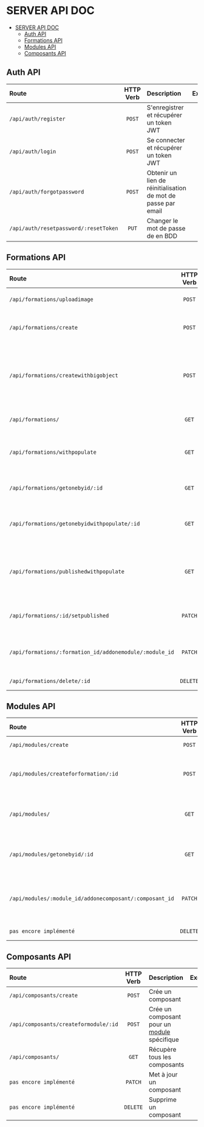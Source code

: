 # SERVER API DOC
- [SERVER API DOC](#server-api-doc)
  - [Auth API](#auth-api)
  - [Formations API](#formations-api)
  - [Modules API](#modules-api)
  - [Composants API](#composants-api)


## Auth API
| Route                                 | HTTP Verb | Description                                                   |                          Exemples                          |
| :------------------------------------ | :-------: | :------------------------------------------------------------ | :--------------------------------------------------------: |
| `/api/auth/register`                  |  `POST`   | S'enregistrer et récupérer un token JWT                       |        [:mag:](./routes/doc/Auth/#apiauthregister)         |
| `/api/auth/login`                     |  `POST`   | Se connecter et récupérer un token JWT                        |          [:mag:](./routes/doc/Auth/#apiauthlogin)          |
| `/api/auth/forgotpassword`            |  `POST`   | Obtenir un lien de réinitialisation de mot de passe par email |     [:mag:](./routes/doc/Auth/#apiauthforgotpassword)      |
| `/api/auth/resetpassword/:resetToken` |   `PUT`   | Changer le mot de passe de en BDD                             | [:mag:](./routes/doc/Auth/#apiauthresetpasswordresettoken) |

## Formations API

| Route                                                   | HTTP Verb | Description                                                                                                                                         |                                     Exemples                                     |
| :------------------------------------------------------ | :-------: | :-------------------------------------------------------------------------------------------------------------------------------------------------- | :------------------------------------------------------------------------------: |
| `/api/formations/uploadimage`                           |  `POST`   | Upload une image dans le dossier `/images/formation`                                                                                                |            [:mag:](./routes/doc/Formations/#apiformationsuploadimage)            |
| `/api/formations/create`                                |  `POST`   | Enregistre l'image de la formation puis la crée sans [modules](#modules-api)                                                                        |              [:mag:](./routes/doc/Formations/#apiformationscreate)               |
| `/api/formations/createwithbigobject`                   |  `POST`   | Enregistre l'image de la formation puis la crée intégralement la formation en insérant ses [modules](#modules-api) et [composants](#composants-api) |        [:mag:](./routes/doc/Formations/#apiformationscreatewithbigobject)        |
| `/api/formations/`                                      |   `GET`   | Récupère toutes les formations non populées                                                                                                         |                 [:mag:](./routes/doc/Formations/#apiformations)                  |
| `/api/formations/withpopulate`                          |   `GET`   | Récupère toutes les formations populées de leurs [modules](#modules-api) et [composants](#composants-api)                                           |           [:mag:](./routes/doc/Formations/#apiformationswithpopulate)            |
| `/api/formations/getonebyid/:id`                        |   `GET`   | Récupère une formation non populée par son `id`                                                                                                     |           [:mag:](./routes/doc/Formations/#apiformationsgetonebyidid)            |
| `/api/formations/getonebyidwithpopulate/:id`            |   `GET`   | Récupère une formation populée de ses [modules](#modules-api) et ses [composants](#composants-api) par son `id`                                     |     [:mag:](./routes/doc/Formations/#apiformationsgetonebyidwithpopulateid)      |
| `/api/formations/publishedwithpopulate`                 |   `GET`   | Récupère uniquement les formations publiées, populées de leurs [modules](#modules-api) et [composants](#composants-api)                             |       [:mag:](./routes/doc/Formations/#apiformationspublishedwithpopulate)       |
| `/api/formations/:id/setpublished`                      |  `PATCH`  | Change le statut de publication d'une formation à son inverse                                                                                       |          [:mag:](./routes/doc/Formations/#apiformationsidsetpublished)           |
| `/api/formations/:formation_id/addonemodule/:module_id` |  `PATCH`  | Ajoute un [modules](#modules-api) à la formation dans son tableau de modules                                                                        | [:mag:](./routes/doc/Formations/#apiformationsformation_idaddonemodulemodule_id) |
| `/api/formations/delete/:id`                            | `DELETE`  | Supprime une formation                                                                                                                              |             [:mag:](./routes/doc/Formations/#apiformationsdeleteid)              |

## Modules API

| Route                                                   | HTTP Verb | Description                                                                     |                                   Exemples                                    |
| :------------------------------------------------------ | :-------: | :------------------------------------------------------------------------------ | :---------------------------------------------------------------------------: |
| `/api/modules/create`                                   |  `POST`   | Crée un module                                                                  |                [:mag:](./routes/doc/Modules/#apimodulescreate)                |
| `/api/modules/createforformation/:id`                   |  `POST`   | Crée un module pour une [formation](#formations-api) spécifique                 |         [:mag:](./routes/doc/Modules/#apimodulescreateforformationid)         |
| `/api/modules/`                                         |   `GET`   | Récupère tous les modules non populés                                           |                   [:mag:](./routes/doc/Modules/#apimodules)                   |
| `/api/modules/getonebyid/:id`                           |   `GET`   | Récupère un module non populée par son `id`                                     |             [:mag:](./routes/doc/Modules/#apimodulesgetonebyidid)             |
| `/api/modules/:module_id/addonecomposant/:composant_id` |  `PATCH`  | Ajoute un [composant](#composants-api) au module dans son tableau de composants | [:mag:](./routes/doc/Modules/#apimodulesmodule_idaddonecomposantcomposant_id) |
| `pas encore implémenté`                                 | `DELETE`  | Supprime un module                                                              |                               [:mag:](./routes)                               |

## Composants API

| Route                                 | HTTP Verb | Description                                                 |                       Exemples                        |
| :------------------------------------ | :-------: | :---------------------------------------------------------- | :---------------------------------------------------: |
| `/api/composants/create`              |  `POST`   | Crée un composant                                           | [:mag:](./routes/doc/Composants/#apicomposantscreate) |
| `/api/composants/createformodule/:id` |  `POST`   | Crée un composant pour un [module](#modules-api) spécifique |                   [:mag:](./routes)                   |
| `/api/composants/`                    |   `GET`   | Récupère tous les composants                                |                   [:mag:](./routes)                   |
| `pas encore implémenté`               |  `PATCH`  | Met à jour un composant                                     |                   [:mag:](./routes)                   |
| `pas encore implémenté`               | `DELETE`  | Supprime un composant                                       |                   [:mag:](./routes)                   |



